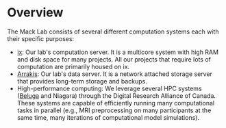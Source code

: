 # Overview

The Mack Lab consists of several different computation systems each with their specific purposes:

* [ix](ix.md): Our lab's computation server. It is a multicore system with high RAM and disk space for many projects. All our projects that require lots of computation are primarily housed on ix.
* [Arrakis](arrakis.md): Our lab's data server. It is a network attached storage server that provides long-term storage and backups.
* High-performance computing: We leverage several HPC systems ([Beluga](beluga.md) and Niagara) through the Digital Research Alliance of Canada. These systems are capable of efficiently running many computational tasks in parallel (e.g., MRI preprocessing on many participants at the same time, many iterations of computational model simulations).

